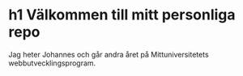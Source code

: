 # h1 Välkommen till mitt personliga repo

Jag heter Johannes och går andra året på Mittuniversitetets webbutvecklingsprogram.



<!--
**jofa1903/jofa1903** is a ✨ _special_ ✨ repository because its `README.md` (this file) appears on your GitHub profile.


